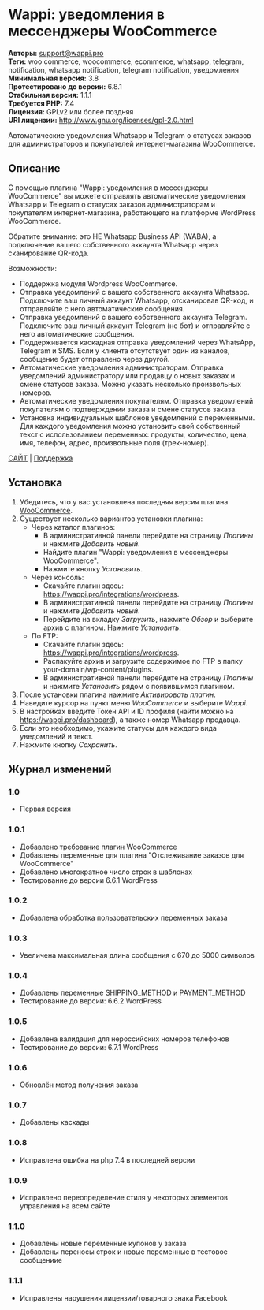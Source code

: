 # Wappi: уведомления в мессенджеры WooCommerce

**Авторы:** support@wappi.pro  
**Теги:** woo commerce, woocommerce, ecommerce, whatsapp, telegram, notification, whatsapp notification, telegram notification, уведомления  
**Минимальная версия:** 3.8  
**Протестировано до версии:** 6.8.1  
**Стабильная версия:** 1.1.1  
**Требуется PHP:** 7.4  
**Лицензия:** GPLv2 или более поздняя  
**URI лицензии:** http://www.gnu.org/licenses/gpl-2.0.html  

Автоматические уведомления Whatsapp и Telegram о статусах заказов для администраторов и покупателей интернет-магазина WooCommerce.

## Описание

С помощью плагина "Wappi: уведомления в мессенджеры WooCommerce" вы можете отправлять автоматические уведомления Whatsapp и Telegram о статусах заказов администраторам и покупателям интернет-магазина, работающего на платформе WordPress WooCommerce.

Обратите внимание: это НЕ Whatsapp Business API (WABA), а подключение вашего собственного аккаунта Whatsapp через сканирование QR-кода.

Возможности:

* Поддержка модуля Wordpress WooCommerce.
* Отправка уведомлений с вашего собственного аккаунта Whatsapp. Подключите ваш личный аккаунт Whatsapp, отсканировав QR-код, и отправляйте с него автоматические сообщения.
* Отправка уведомлений с вашего собственного аккаунта Telegram. Подключите ваш личный аккаунт Telegram (не бот) и отправляйте с него автоматические сообщения.
* Поддерживается каскадная отправка уведомлений через WhatsApp, Telegram и SMS. Если у клиента отсутствует один из каналов, сообщение будет отправлено через другой.
* Автоматические уведомления администраторам. Отправка уведомлений администратору или продавцу о новых заказах и смене статусов заказа. Можно указать несколько произвольных номеров.
* Автоматические уведомления покупателям. Отправка уведомлений покупателям о подтверждении заказа и смене статусов заказа.
* Установка индивидуальных шаблонов уведомлений с переменными. Для каждого уведомления можно установить свой собственный текст с использованием переменных: продукты, количество, цена, имя, телефон, адрес, произвольные поля (трек-номер).

[САЙТ](https://wappi.pro/) | [Поддержка](https://t.me/wappi_support)

## Установка

1. Убедитесь, что у вас установлена последняя версия плагина [WooCommerce](http://www.woothemes.com/woocommerce).
2. Существует несколько вариантов установки плагина:
    * Через каталог плагинов:
        - В административной панели перейдите на страницу *Плагины* и нажмите *Добавить новый*.
        - Найдите плагин "Wappi: уведомления в мессенджеры WooCommerce".
        - Нажмите кнопку *Установить*.
    * Через консоль:
        - Скачайте плагин здесь: https://wappi.pro/integrations/wordpress.
        - В административной панели перейдите на страницу *Плагины* и нажмите *Добавить новый*.
        - Перейдите на вкладку *Загрузить*, нажмите *Обзор* и выберите архив с плагином. Нажмите *Установить*.
    * По FTP:
        - Скачайте плагин здесь: https://wappi.pro/integrations/wordpress.
        - Распакуйте архив и загрузите содержимое по FTP в папку your-domain/wp-content/plugins.
        - В административной панели перейдите на страницу *Плагины* и нажмите *Установить* рядом с появившимся плагином.
3. После установки плагина нажмите *Активировать плагин*.
4. Наведите курсор на пункт меню *WooCommerce* и выберите *Wappi*.
5. В настройках введите Токен API и ID профиля (найти можно на https://wappi.pro/dashboard), а также номер Whatsapp продавца.
6. Если это необходимо, укажите статусы для каждого вида уведомлений и текст.
7. Нажмите кнопку *Сохранить*.

## Журнал изменений

### 1.0

- Первая версия

### 1.0.1

- Добавлено требование плагин WooCommerce
- Добавлены переменные для плагина "Отслеживание заказов для WooCommerce"
- Добавлено многократное число строк в шаблонах
- Тестирование до версии 6.6.1 WordPress

### 1.0.2

- Добавлена обработка пользовательских переменных заказа

### 1.0.3

- Увеличена максимальная длина сообщения с 670 до 5000 символов

### 1.0.4

- Добавлены переменные SHIPPING_METHOD и PAYMENT_METHOD
- Тестирование до версии: 6.6.2 WordPress

### 1.0.5

- Добавлена валидация для нероссийских номеров телефонов
- Тестирование до версии: 6.7.1 WordPress

### 1.0.6

- Обновлён метод получения заказа

### 1.0.7

- Добавлены каскады

### 1.0.8

- Исправлена ошибка на php 7.4 в последней версии

### 1.0.9

- Исправлено переопределение стиля у некоторых элементов управления на всем сайте

### 1.1.0

- Добавлены новые переменные купонов у заказа
- Добавлены переносы строк и новые переменные в тестовое сообщениие

### 1.1.1

- Исправлены нарушения лицензии/товарного знака Facebook